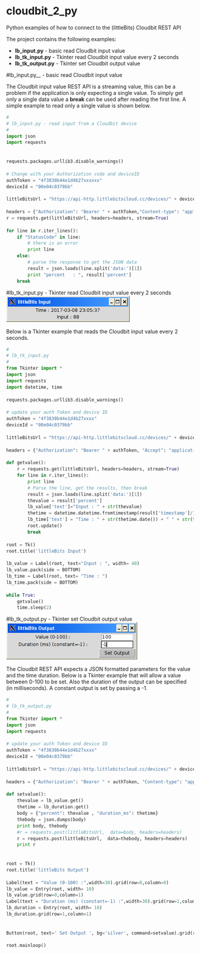 # cloudbit_2_py
Python examples of how to connect to the (littleBits) Cloudbit REST API

The project contains the following examples:

* __lb_input.py__ - basic read Cloudbit input value
* __lb_tk_input.py__ - Tkinter read Cloudbit input value every 2 seconds
* __lb_tk_output.py__ - Tkinter set Cloudbit output value

#lb_input.py__ - basic read Cloudbit input value

The Cloudbit input value REST API is a streaming value, this can be a problem if the application is only expecting a single value. To simply get only a single data value a **break** can be used after reading the first line. A simple example to read only a single value is shown below.

```python
#
# lb_input.py - read input from a Cloudbit device
#
import json
import requests


requests.packages.urllib3.disable_warnings()

# Change with your Authorization code and deviceID
authToken = "4f3830b44e1d4b27xxxxxx"
deviceId = "00e04c0379bb"

littleBitsUrl = "https://api-http.littlebitscloud.cc/devices/" + deviceId + "/input"

headers = {"Authorization": "Bearer " + authToken,"Content-type": "application/json"}
r = requests.get(littleBitsUrl, headers=headers, stream=True)

for line in r.iter_lines():
    if "StatusCode" in line:
        # there is an error
        print line
    else:
        # parse the response to get the JSON data
        result = json.loads(line.split('data:')[1])
        print "percent   : ", result['percent']
    break
```

#lb_tk_input.py - Tkinter read Cloudbit input value every 2 seconds
![alt text](lb_tk_input.png)

Below is a Tkinter example that reads the Cloudbit input value every 2 seconds.
```python
#
# lb_tk_input.py
#
from Tkinter import *
import json
import requests
import datetime, time

requests.packages.urllib3.disable_warnings()

# update your auth Token and device ID
authToken = "4f3830b44e1d4b27xxxx"
deviceId = "00e04c0379bb"

littleBitsUrl = "https://api-http.littlebitscloud.cc/devices/" + deviceId + "/input"

headers = {"Authorization": "Bearer " + authToken, "Accept": "application/vnd.littlebits.v2+json"}

def getvalue():
    r = requests.get(littleBitsUrl, headers=headers, stream=True)
    for line in r.iter_lines():
        print line
        # Parse the line, get the results, then break
        result = json.loads(line.split('data:')[1])
        thevalue = result['percent']
        lb_value['text']="Input : " + str(thevalue) 
        thetime = datetime.datetime.fromtimestamp(result['timestamp']/1000)
        lb_time['text'] = "Time : " + str(thetime.date()) + " " + str(thetime.time())
        root.update()
        break

root = Tk()
root.title('littleBits Input')

lb_value = Label(root, text="Input : ", width= 40)
lb_value.pack(side = BOTTOM)
lb_time = Label(root, text= "Time : ")
lb_time.pack(side = BOTTOM)

while True:
	getvalue()
	time.sleep(2)
```

#lb_tk_output.py - Tkinter set Cloudbit output value
![alt text](lb_tk_output.png)

The Cloudbit REST API expects a JSON formatted parameters for the value and the time duration. Below is a Tkinter example that will allow a value between 0-100 to be set. Also the duration of the output can be specified (in milliseconds). A constant output is set by passing a -1.
```python
#
# lb_tk_output.py
#
from Tkinter import *
import json
import requests

# update your auth Token and device ID
authToken = "4f3830b44e1d4b27xxxx"
deviceId = "00e04c0379bb"

littleBitsUrl = "https://api-http.littlebitscloud.cc/devices/" + deviceId + "/output"

headers = {"Authorization": "Bearer " + authToken, "Content-type": "application/json"}

def setvalue():
	thevalue = lb_value.get()
	thetime = lb_duration.get()
	body = {"percent": thevalue , "duration_ms": thetime}
	thebody = json.dumps(body)
	print body, thebody
	#r = requests.post(littleBitsUrl,  data=body, headers=headers)
	r = requests.post(littleBitsUrl,  data=thebody, headers=headers)
	print r
     

root = Tk()
root.title('littleBits Output')

Label(text = "Value (0-100) :",width=30).grid(row=0,column=0)
lb_value = Entry(root, width= 10)
lb_value.grid(row=0,column=1)
Label(text = "Duration (ms) (constant=-1) :",width=30).grid(row=1,column=0)
lb_duration = Entry(root, width= 10)
lb_duration.grid(row=1,column=1)


Button(root, text=' Set Output ', bg='silver', command=setvalue).grid(row=2,column=1)

root.mainloop()

```


